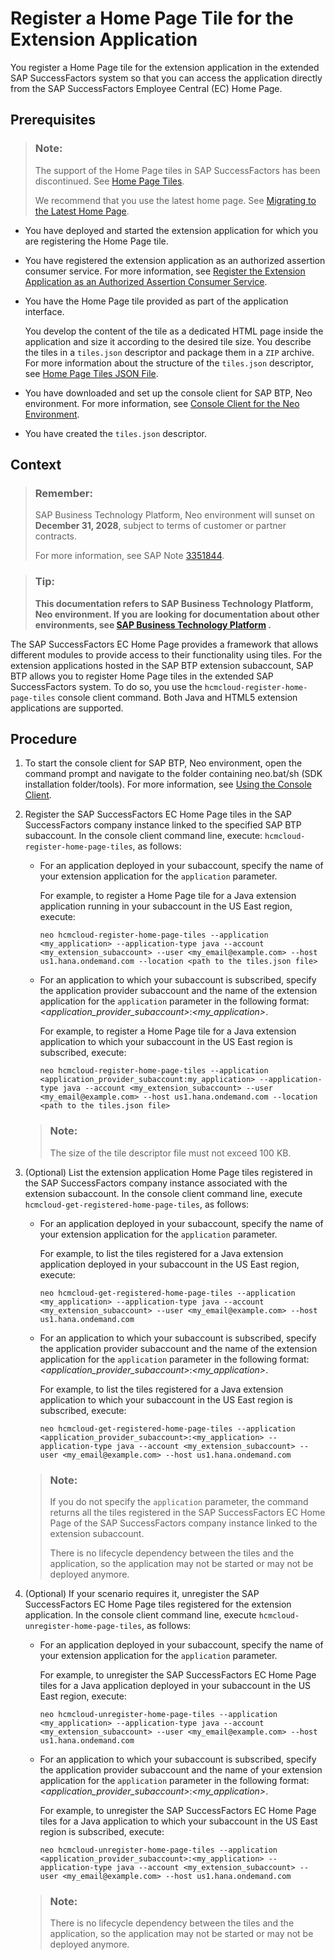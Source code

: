<!-- loio6648ccfa8a654454b3f43631817c69ef -->

# Register a Home Page Tile for the Extension Application

You register a Home Page tile for the extension application in the extended SAP SuccessFactors system so that you can access the application directly from the SAP SuccessFactors Employee Central \(EC\) Home Page.



## Prerequisites

> ### Note:  
> The support of the Home Page tiles in SAP SuccessFactors has been discontinued. See [Home Page Tiles](https://help.sap.com/docs/SAP_SUCCESSFACTORS_PLATFORM/59f821da545a4bdb94f1eb8fa22e4b36/00c8674252d1461691bec004be68f425.html).
> 
> We recommend that you use the latest home page. See [Migrating to the Latest Home Page](https://help.sap.com/docs/SAP_SUCCESSFACTORS_PLATFORM/59f821da545a4bdb94f1eb8fa22e4b36/8d2921382f9544dc8d14cb249ec6a289.html).

-   You have deployed and started the extension application for which you are registering the Home Page tile.
-   You have registered the extension application as an authorized assertion consumer service. For more information, see [Register the Extension Application as an Authorized Assertion Consumer Service](https://help.sap.com/viewer/65de2977205c403bbc107264b8eccf4b/Cloud/en-US/47c4bfff70e94491a82353ddc66eb9a1.html).

-   You have the Home Page tile provided as part of the application interface.

    You develop the content of the tile as a dedicated HTML page inside the application and size it according to the desired tile size. You describe the tiles in a `tiles.json` descriptor and package them in a `ZIP` archive. For more information about the structure of the `tiles.json` descriptor, see [Home Page Tiles JSON File](home-page-tiles-json-file-872d124.md).

-   You have downloaded and set up the console client for SAP BTP, Neo environment. For more information, see [Console Client for the Neo Environment](../50-administration-and-ops-neo/console-client-for-the-neo-environment-7613230.md).

-   You have created the `tiles.json` descriptor.



## Context

> ### Remember:  
> SAP Business Technology Platform, Neo environment will sunset on **December 31, 2028**, subject to terms of customer or partner contracts.
> 
> For more information, see SAP Note [3351844](https://me.sap.com/notes/3351844).

> ### Tip:  
> **This documentation refers to SAP Business Technology Platform, Neo environment. If you are looking for documentation about other environments, see [SAP Business Technology Platform](https://help.sap.com/docs/btp/sap-business-technology-platform/sap-business-technology-platform?version=Cloud) .**

The SAP SuccessFactors EC Home Page provides a framework that allows different modules to provide access to their functionality using tiles. For the extension applications hosted in the SAP BTP extension subaccount, SAP BTP allows you to register Home Page tiles in the extended SAP SuccessFactors system. To do so, you use the `hcmcloud-register-home-page-tiles` console client command. Both Java and HTML5 extension applications are supported.



<a name="loio6648ccfa8a654454b3f43631817c69ef__steps_b5d_h2k_lt"/>

## Procedure

1.  To start the console client for SAP BTP, Neo environment, open the command prompt and navigate to the folder containing neo.bat/sh \(SDK installation folder/tools\). For more information, see [Using the Console Client](../50-administration-and-ops-neo/using-the-console-client-8900b22.md).

2.  Register the SAP SuccessFactors EC Home Page tiles in the SAP SuccessFactors company instance linked to the specified SAP BTP subaccount. In the console client command line, execute: `hcmcloud-register-home-page-tiles`, as follows:

    -   For an application deployed in your subaccount, specify the name of your extension application for the `application` parameter.

        For example, to register a Home Page tile for a Java extension application running in your subaccount in the US East region, execute:

        ```
        neo hcmcloud-register-home-page-tiles --application <my_application> --application-type java --account <my_extension_subaccount> --user <my_email@example.com> --host us1.hana.ondemand.com --location <path to the tiles.json file>
        ```

    -   For an application to which your subaccount is subscribed, specify the application provider subaccount and the name of the extension application for the `application` parameter in the following format: *<application\_provider\_subaccount\>*:*<my\_application\>*.

        For example, to register a Home Page tile for a Java extension application to which your subaccount in the US East region is subscribed, execute:

        ```
        neo hcmcloud-register-home-page-tiles --application <application_provider_subaccount:my_application> --application-type java --account <my_extension_subaccount> --user <my_email@example.com> --host us1.hana.ondemand.com --location <path to the tiles.json file>
        ```


    > ### Note:  
    > The size of the tile descriptor file must not exceed 100 KB.

3.  \(Optional\) List the extension application Home Page tiles registered in the SAP SuccessFactors company instance associated with the extension subaccount. In the console client command line, execute `hcmcloud-get-registered-home-page-tiles`, as follows:

    -   For an application deployed in your subaccount, specify the name of your extension application for the `application` parameter.

        For example, to list the tiles registered for a Java extension application deployed in your subaccount in the US East region, execute:

        ```
        neo hcmcloud-get-registered-home-page-tiles --application <my_application> --application-type java --account <my_extension_subaccount> --user <my_email@example.com> --host us1.hana.ondemand.com
        ```

    -   For an application to which your subaccount is subscribed, specify the application provider subaccount and the name of the extension application for the `application` parameter in the following format: *<application\_provider\_subaccount\>*:*<my\_application\>*.

        For example, to list the tiles registered for a Java extension application to which your subaccount in the US East region is subscribed, execute:

        ```
        neo hcmcloud-get-registered-home-page-tiles --application <application_provider_subaccount>:<my_application> --application-type java --account <my_extension_subaccount> --user <my_email@example.com> --host us1.hana.ondemand.com
        ```


    > ### Note:  
    > If you do not specify the `application` parameter, the command returns all the tiles registered in the SAP SuccessFactors EC Home Page of the SAP SuccessFactors company instance linked to the extension subaccount.
    > 
    > There is no lifecycle dependency between the tiles and the application, so the application may not be started or may not be deployed anymore.

4.  \(Optional\) If your scenario requires it, unregister the SAP SuccessFactors EC Home Page tiles registered for the extension application. In the console client command line, execute `hcmcloud-unregister-home-page-tiles`, as follows:

    -   For an application deployed in your subaccount, specify the name of your extension application for the `application` parameter.

        For example, to unregister the SAP SuccessFactors EC Home Page tiles for a Java application deployed in your subaccount in the US East region, execute:

        ```
        neo hcmcloud-unregister-home-page-tiles --application <my_application> --application-type java --account <my_extension_subaccount> --user <my_email@example.com> --host us1.hana.ondemand.com
        ```

    -   For an application to which your subaccount is subscribed, specify the application provider subaccount and the name of your extension application for the `application` parameter in the following format: *<application\_provider\_subaccount\>*:*<my\_application\>*.

        For example, to unregister the SAP SuccessFactors EC Home Page tiles for a Java application to which your subaccount in the US East region is subscribed, execute:

        ```
        neo hcmcloud-unregister-home-page-tiles --application <application_provider_subaccount>:<my_application> --application-type java --account <my_extension_subaccount> --user <my_email@example.com> --host us1.hana.ondemand.com
        ```


    > ### Note:  
    > There is no lifecycle dependency between the tiles and the application, so the application may not be started or may not be deployed anymore.


